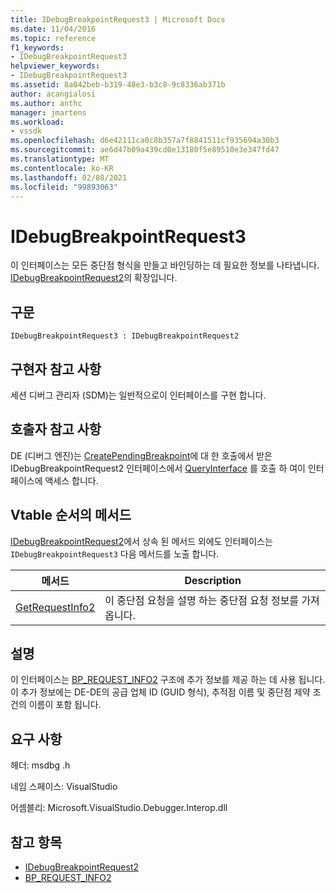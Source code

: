 ```yaml
---
title: IDebugBreakpointRequest3 | Microsoft Docs
ms.date: 11/04/2016
ms.topic: reference
f1_keywords:
- IDebugBreakpointRequest3
helpviewer_keywords:
- IDebugBreakpointRequest3
ms.assetid: 8a042beb-b319-48e3-b3c8-9c8336ab371b
author: acangialosi
ms.author: anthc
manager: jmartens
ms.workload:
- vssdk
ms.openlocfilehash: d6e42111ca0c8b357a7f8841511cf935694a30b3
ms.sourcegitcommit: ae6d47b09a439cd0e13180f5e89510e3e347fd47
ms.translationtype: MT
ms.contentlocale: ko-KR
ms.lasthandoff: 02/08/2021
ms.locfileid: "99893063"
---
```

# <a name="idebugbreakpointrequest3"></a>IDebugBreakpointRequest3
이 인터페이스는 모든 중단점 형식을 만들고 바인딩하는 데 필요한 정보를 나타냅니다. [IDebugBreakpointRequest2](../../../extensibility/debugger/reference/idebugbreakpointrequest2.md)의 확장입니다.

## <a name="syntax"></a>구문

```
IDebugBreakpointRequest3 : IDebugBreakpointRequest2
```

## <a name="notes-for-implementers"></a>구현자 참고 사항
 세션 디버그 관리자 (SDM)는 일반적으로이 인터페이스를 구현 합니다.

## <a name="notes-for-callers"></a>호출자 참고 사항
 DE (디버그 엔진)는 [CreatePendingBreakpoint](../../../extensibility/debugger/reference/idebugengine2-creatependingbreakpoint.md)에 대 한 호출에서 받은 IDebugBreakpointRequest2 인터페이스에서 [QueryInterface](/cpp/atl/queryinterface) 를 호출 하 여이 인터페이스에 액세스 합니다.

## <a name="methods-in-vtable-order"></a>Vtable 순서의 메서드
 [IDebugBreakpointRequest2](../../../extensibility/debugger/reference/idebugbreakpointrequest2.md)에서 상속 된 메서드 외에도 인터페이스는 `IDebugBreakpointRequest3` 다음 메서드를 노출 합니다.

|메서드|Description|
|------------|-----------------|
|[GetRequestInfo2](../../../extensibility/debugger/reference/idebugbreakpointrequest3-getrequestinfo2.md)|이 중단점 요청을 설명 하는 중단점 요청 정보를 가져옵니다.|

## <a name="remarks"></a>설명
 이 인터페이스는 [BP_REQUEST_INFO2](../../../extensibility/debugger/reference/bp-request-info2.md) 구조에 추가 정보를 제공 하는 데 사용 됩니다. 이 추가 정보에는 DE-DE의 공급 업체 ID (GUID 형식), 추적점 이름 및 중단점 제약 조건의 이름이 포함 됩니다.

## <a name="requirements"></a>요구 사항
 헤더: msdbg .h

 네임 스페이스: VisualStudio

 어셈블리: Microsoft.VisualStudio.Debugger.Interop.dll

## <a name="see-also"></a>참고 항목
- [IDebugBreakpointRequest2](../../../extensibility/debugger/reference/idebugbreakpointrequest2.md)
- [BP_REQUEST_INFO2](../../../extensibility/debugger/reference/bp-request-info2.md)
